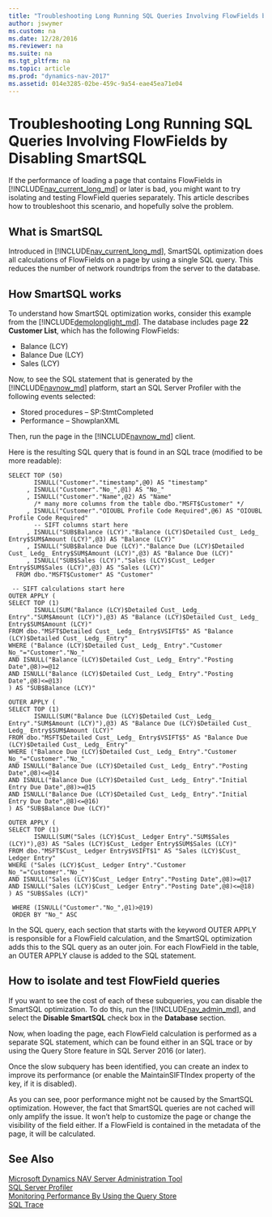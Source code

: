 ```yaml
---
title: "Troubleshooting Long Running SQL Queries Involving FlowFields by Disabling SmartSQL"
author: jswymer
ms.custom: na
ms.date: 12/28/2016
ms.reviewer: na
ms.suite: na
ms.tgt_pltfrm: na
ms.topic: article
ms.prod: "dynamics-nav-2017"
ms.assetid: 014e3285-02be-459c-9a54-eae45ea71e04
---
```


# Troubleshooting Long Running SQL Queries Involving FlowFields by Disabling SmartSQL

If the performance of loading a page that contains FlowFields in [!INCLUDE[nav_current_long_md](includes/nav_current_long_md.md)] or later is bad, you might want to try isolating and testing FlowField queries separately. This article describes how to troubleshoot this scenario, and hopefully solve the problem.

## What is SmartSQL
Introduced in [!INCLUDE[nav_current_long_md](includes/nav_current_long_md.md)], SmartSQL optimization does all calculations of FlowFields on a page by using a single SQL query. This reduces the number of network roundtrips from the server to the database.

## How SmartSQL works
To understand how SmartSQL optimization works, consider this example from the [!INCLUDE[demolonglight_md](includes/demolonglight_md.md)]. The database includes page **22 Customer List**, which has the following FlowFields:
-   Balance (LCY)
-   Balance Due (LCY)
-   Sales (LCY)

Now, to see the SQL statement that is generated by the [!INCLUDE[navnow_md](includes/navnow_md.md)] platform, start an SQL Server Profiler with the following events selected:
-   Stored procedures – SP:StmtCompleted
-   Performance – ShowplanXML

Then, run the page in the [!INCLUDE[navnow_md](includes/navnow_md.md)] client.

Here is the resulting SQL query that is found in an SQL trace (modified to be more readable):

```
SELECT TOP (50)
       ISNULL("Customer"."timestamp",@0) AS "timestamp"
     , ISNULL("Customer"."No_",@1) AS "No_"
     , ISNULL("Customer"."Name",@2) AS "Name"
       /* many more columns from the table dbo."MSFT$Customer" */
     , ISNULL("Customer"."OIOUBL Profile Code Required",@6) AS "OIOUBL Profile Code Required"
       -- SIFT columns start here
     , ISNULL("SUB$Balance (LCY)"."Balance (LCY)$Detailed Cust_ Ledg_ Entry$SUM$Amount (LCY)",@3) AS "Balance (LCY)"
     , ISNULL("SUB$Balance Due (LCY)"."Balance Due (LCY)$Detailed Cust_ Ledg_ Entry$SUM$Amount (LCY)",@3) AS "Balance Due (LCY)"
     , ISNULL("SUB$Sales (LCY)"."Sales (LCY)$Cust_ Ledger Entry$SUM$Sales (LCY)",@3) AS "Sales (LCY)"
  FROM dbo."MSFT$Customer" AS "Customer"

 -- SIFT calculations start here
OUTER APPLY (
SELECT TOP (1)
       ISNULL(SUM("Balance (LCY)$Detailed Cust_ Ledg_ Entry"."SUM$Amount (LCY)"),@3) AS "Balance (LCY)$Detailed Cust_ Ledg_ Entry$SUM$Amount (LCY)"
FROM dbo."MSFT$Detailed Cust_ Ledg_ Entry$VSIFT$5" AS "Balance (LCY)$Detailed Cust_ Ledg_ Entry"
WHERE ("Balance (LCY)$Detailed Cust_ Ledg_ Entry"."Customer No_"="Customer"."No_"
AND ISNULL("Balance (LCY)$Detailed Cust_ Ledg_ Entry"."Posting Date",@8)>=@12
AND ISNULL("Balance (LCY)$Detailed Cust_ Ledg_ Entry"."Posting Date",@8)<=@13)
) AS "SUB$Balance (LCY)"  

OUTER APPLY (
SELECT TOP (1)
       ISNULL(SUM("Balance Due (LCY)$Detailed Cust_ Ledg_ Entry"."SUM$Amount (LCY)"),@3) AS "Balance Due (LCY)$Detailed Cust_ Ledg_ Entry$SUM$Amount (LCY)"
FROM dbo."MSFT$Detailed Cust_ Ledg_ Entry$VSIFT$5" AS "Balance Due (LCY)$Detailed Cust_ Ledg_ Entry"
WHERE ("Balance Due (LCY)$Detailed Cust_ Ledg_ Entry"."Customer No_"="Customer"."No_"
AND ISNULL("Balance Due (LCY)$Detailed Cust_ Ledg_ Entry"."Posting Date",@8)<=@14
AND ISNULL("Balance Due (LCY)$Detailed Cust_ Ledg_ Entry"."Initial Entry Due Date",@8)>=@15
AND ISNULL("Balance Due (LCY)$Detailed Cust_ Ledg_ Entry"."Initial Entry Due Date",@8)<=@16)
) AS "SUB$Balance Due (LCY)"  

OUTER APPLY (
SELECT TOP (1)
       ISNULL(SUM("Sales (LCY)$Cust_ Ledger Entry"."SUM$Sales (LCY)"),@3) AS "Sales (LCY)$Cust_ Ledger Entry$SUM$Sales (LCY)"
FROM dbo."MSFT$Cust_ Ledger Entry$VSIFT$1" AS "Sales (LCY)$Cust_ Ledger Entry"
WHERE ("Sales (LCY)$Cust_ Ledger Entry"."Customer No_"="Customer"."No_"
AND ISNULL("Sales (LCY)$Cust_ Ledger Entry"."Posting Date",@8)>=@17
AND ISNULL("Sales (LCY)$Cust_ Ledger Entry"."Posting Date",@8)<=@18)
) AS "SUB$Sales (LCY)"  

 WHERE (ISNULL("Customer"."No_",@1)>@19)
 ORDER BY "No_" ASC
```

In the SQL query, each section that starts with the keyword OUTER APPLY is responsible for a FlowField calculation, and the SmartSQL optimization adds this to the SQL query as an outer join. For each FlowField in the table, an OUTER APPLY clause is added to the SQL statement.

## How to isolate and test FlowField queries
If you want to see the cost of each of these subqueries, you can disable the SmartSQL optimization. To do this, run the  [!INCLUDE[nav_admin_md](includes/nav_admin_md.md)], and select the **Disable SmartSQL** check box in the **Database** section.

Now, when loading the page, each FlowField calculation is performed as a separate SQL statement, which can be found either in an SQL trace or by using the Query Store feature in SQL Server 2016 (or later).

Once the slow subquery has been identified, you can create an index to improve its performance (or enable the MaintainSIFTIndex property of the key, if it is disabled).

As you can see, poor performance might not be caused by the SmartSQL optimization. However, the fact that SmartSQL queries are not cached will only amplify the issue. It won’t help to customize the page or change the visibility of the field either. If a FlowField is contained in the metadata of the page, it will be calculated.

## See Also
[Microsoft Dynamics NAV Server Administration Tool](Microsoft-Dynamics-NAV-Server-Administration-Tool.md)  
[SQL Server Profiler](https://docs.microsoft.com/en-us/sql/tools/sql-server-profiler/sql-server-profiler)  
[Monitoring Performance By Using the Query Store](https://docs.microsoft.com/en-us/sql/relational-databases/performance/monitoring-performance-by-using-the-query-store)  
[SQL Trace](https://docs.microsoft.com/en-us/sql/relational-databases/sql-trace/sql-trace)
